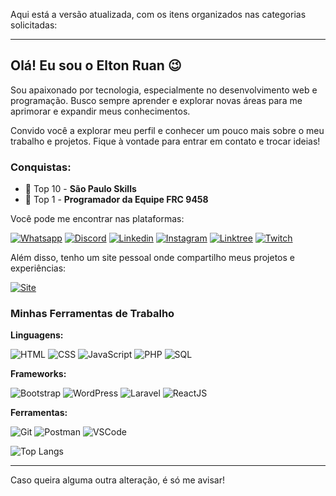 Aqui está a versão atualizada, com os itens organizados nas categorias solicitadas:

---

## Olá! Eu sou o Elton Ruan 😉

Sou apaixonado por tecnologia, especialmente no desenvolvimento web e programação. Busco sempre aprender e explorar novas áreas para me aprimorar e expandir meus conhecimentos. 

Convido você a explorar meu perfil e conhecer um pouco mais sobre o meu trabalho e projetos. Fique à vontade para entrar em contato e trocar ideias!

### Conquistas:
- 🏅 Top 10 - **São Paulo Skills**
- 🥇 Top 1 - **Programador da Equipe FRC 9458**

Você pode me encontrar nas plataformas:

[![Whatsapp](https://img.shields.io/badge/WhatsApp-25D366?style=for-the-badge&logo=whatsapp&logoColor=white)](https://api.whatsapp.com/send?phone=5512988897895)
[![Discord](https://img.shields.io/badge/Discord-7289DA?style=for-the-badge&logo=discord&logoColor=white)](https://discord.gg/gBqMzxGkHP)
[![Linkedin](https://img.shields.io/badge/LinkedIn-0077B5?style=for-the-badge&logo=linkedin&logoColor=white)](https://www.linkedin.com/in/eltonruan/)
[![Instagram](https://img.shields.io/badge/Instagram-E4405F?style=for-the-badge&logo=instagram&logoColor=white)](https://www.instagram.com/elton.ruan_/)
[![Linktree](https://img.shields.io/badge/linktree-39E09B?style=for-the-badge&logo=linktree&logoColor=white)](https://www.linktr.ee/elton.ruan_)
[![Twitch](https://img.shields.io/badge/Twitch-9146FF?style=for-the-badge&logo=twitch&logoColor=white)](https://www.twitch.tv/eltonruansilva)

Além disso, tenho um site pessoal onde compartilho meus projetos e experiências:

[![Site](https://img.shields.io/website?label=Galrietech.com.br&style=for-the-badge&url=https://galrietech.com.br)](https://galrietech.com.br)

### Minhas Ferramentas de Trabalho

**Linguagens:**

![HTML](https://img.shields.io/badge/HTML-E34F26?style=for-the-badge&logo=html5&logoColor=white) 
![CSS](https://img.shields.io/badge/CSS-1572B6?style=for-the-badge&logo=css3&logoColor=white) 
![JavaScript](https://img.shields.io/badge/JavaScript-F7DF1E?style=for-the-badge&logo=javascript&logoColor=black) 
![PHP](https://img.shields.io/badge/PHP-777BB4?style=for-the-badge&logo=php&logoColor=white) 
![SQL](https://img.shields.io/badge/SQL-4479A1?style=for-the-badge&logo=mysql&logoColor=white)

**Frameworks:**

![Bootstrap](https://img.shields.io/badge/Bootstrap-563D7C?style=for-the-badge&logo=bootstrap&logoColor=white) 
![WordPress](https://img.shields.io/badge/WordPress-21759B?style=for-the-badge&logo=wordpress&logoColor=white) 
![Laravel](https://img.shields.io/badge/Laravel-FF2D20?style=for-the-badge&logo=laravel&logoColor=white) 
![ReactJS](https://img.shields.io/badge/React-61DAFB?style=for-the-badge&logo=react&logoColor=black)

**Ferramentas:**

![Git](https://img.shields.io/badge/Git-F05032?style=for-the-badge&logo=git&logoColor=white) 
![Postman](https://img.shields.io/badge/Postman-FF6C37?style=for-the-badge&logo=postman&logoColor=white) 
![VSCode](https://img.shields.io/badge/VS_Code-007ACC?style=for-the-badge&logo=visual-studio-code&logoColor=white)

![Top Langs](https://github-readme-stats.vercel.app/api/top-langs/?username=EltonRuan&layout=compact&hide=html)

---

Caso queira alguma outra alteração, é só me avisar!
